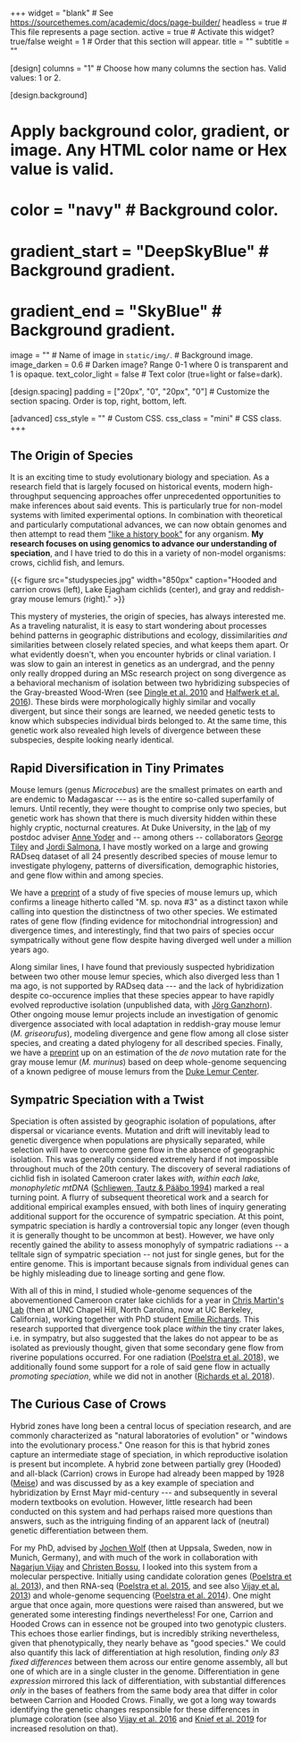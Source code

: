 +++
widget = "blank"  # See https://sourcethemes.com/academic/docs/page-builder/
headless = true  # This file represents a page section.
active = true # Activate this widget? true/false
weight = 1  # Order that this section will appear.
title = ""
subtitle = ""

[design]
  columns = "1" # Choose how many columns the section has. Valid values: 1 or 2.

[design.background]
  # Apply background color, gradient, or image. Any HTML color name or Hex value is valid.
  # color = "navy" # Background color.
  # gradient_start = "DeepSkyBlue" # Background gradient.
  # gradient_end = "SkyBlue" # Background gradient.
  image = ""  # Name of image in `static/img/`. # Background image.
  image_darken = 0.6  # Darken image? Range 0-1 where 0 is transparent and 1 is opaque.
  text_color_light = false # Text color (true=light or false=dark).

[design.spacing]
  padding = ["20px", "0", "20px", "0"] # Customize the section spacing. Order is top, right, bottom, left.

[advanced]
 css_style = "" # Custom CSS. 
 css_class = "mini" # CSS class.
+++

## The Origin of Species 
It is an exciting time to study evolutionary biology and speciation. As a research field that is largely focused on historical events, modern high-throughput sequencing approaches offer unprecedented opportunities to make inferences about said events. This is particularly true for non-model systems with limited experimental options. In combination with theoretical and particularly computational advances, we can now obtain genomes and then attempt to read them ["like a history book"](https://science.sciencemag.org/content/358/6368/1265.2) for any organism. __My research focuses on using genomics to advance our understanding of speciation__, and I have tried to do this in a variety of non-model organisms: crows, cichlid fish, and lemurs.

{{< figure src="studyspecies.jpg" width="850px" caption="Hooded and carrion crows (left), Lake Ejagham cichlids (center), and gray and reddish-gray mouse lemurs (right)." >}}

This mystery of mysteries, the origin of species, has always interested me. As a traveling naturalist, it is easy to start wondering about processes behind patterns in geographic distributions and ecology, dissimilarities _and_ similarities between closely related species, and what keeps them apart. Or what evidently doesn't, when you encounter hybrids or clinal variation. I was slow to gain an interest in genetics as an undergrad, and the penny only really dropped during an MSc research project on song divergence as a behavioral mechanism of isolation between two hybridizing subspecies of the Gray-breasted Wood-Wren (see [Dingle et al. 2010](/publication/dingle-asymmetric-2010/index.html) and [Halfwerk et al. 2016](/publication/halfwerk-sharp-2016/index.html)). These birds were morphologically highly similar and vocally divergent, but since their songs are learned, we needed genetic tests to know which subspecies individual birds belonged to. At the same time, this genetic work also revealed high levels of divergence between these subspecies, despite looking nearly identical.

## Rapid Diversification in Tiny Primates
Mouse lemurs (genus _Microcebus_) are the smallest primates on earth and are endemic to Madagascar --- as is the entire so-called superfamily of lemurs. Until recently, they were thought to comprise only two species, but genetic work has shown that there is much diversity hidden within these highly cryptic, nocturnal creatures. At Duke University, in the [lab](http://yoderlab.org/) of my postdoc adviser [Anne Yoder](https://biology.duke.edu/people/anne-daphne-yoder) and -- among others -- collaborators [George Tiley](http://yoderlab.org/people/current-lab-members/george-tiley/) and [Jordi Salmona](https://scholar.google.com/citations?user=5-mQGREAAAAJ), I have mostly worked on a large and growing RADseq dataset of all 24 presently described species of mouse lemur to investigate phylogeny, patterns of diversification, demographic histories, and gene flow within and among species.

We have a [preprint](/publication/schusler-cryptic-2019/index.html) of a study of five species of mouse lemurs up, which confirms a lineage hitherto called "M. sp. nova #3" as a distinct taxon while calling into question the distinctness of two other species. We estimated rates of gene flow (finding evidence for mitochondrial introgression) and divergence times, and interestingly, find that two pairs of species occur sympatrically without gene flow despite having diverged well under a million years ago.

Along similar lines, I have found that previously suspected hybridization between two other mouse lemur species, which also diverged less than 1 ma ago, is not supported by RADseq data --- and the lack of hybridization despite co-occurence implies that these species appear to have rapidly evolved reproductive isolation (unpublished data, with [Jörg Ganzhorn](https://www.biologie.uni-hamburg.de/en/forschung/oekologie-biologische-ressourcen/tieroeknatsch/mitarbeiter/jganzhorn.html)). Other ongoing mouse lemur projects include an investigation of genomic divergence associated with local adaptation in reddish-gray mouse lemur (_M. griseorufus_), modeling divergence and gene flow among all close sister species, and creating a dated phylogeny for all described species. Finally, we have a [preprint](/publication/campbell-pedigree-based-2019/index.html) up on an estimation of the _de novo_ mutation rate for the gray mouse lemur (_M. murinus_) based on deep whole-genome sequencing of a known pedigree of mouse lemurs from the [Duke Lemur Center](https://lemur.duke.edu/).

## Sympatric Speciation with a Twist
Speciation is often assisted by geographic isolation of populations, after dispersal or vicariance events. Mutation and drift will inevitably lead to genetic divergence when populations are physically separated, while selection will have to overcome gene flow in the absence of geographic isolation. This was generally considered extremely hard if not impossible throughout much of the 20th century. The discovery of several radiations of cichlid fish in isolated Cameroon crater lakes _with, within each lake, monophyletic mtDNA_ ([Schliewen, Tautz & Pääbo 1994](https://www.nature.com/articles/368629a0)) marked a real turning point. A flurry of subsequent theoretical work and a search for additional empirical examples ensued, with both lines of inquiry generating additional support for the occurence of sympatric speciation. At this point, sympatric speciation is hardly a controversial topic any longer (even though it is generally thought to be uncommon at best). However, we have only recently gained the ability to assess monophyly of sympatric radiations -- a telltale sign of sympatric speciation -- not just for single genes, but for the entire genome. This is important because signals from individual genes can be highly misleading due to lineage sorting and gene flow.

With all of this in mind, I studied whole-genome sequences of the abovementioned Cameroon crater lake cichlids for a year in [Chris Martin's Lab](http://ib.berkeley.edu/labs/martin/) (then at UNC Chapel Hill, North Carolina, now at UC Berkeley, California), working together with PhD student [Emilie Richards](https://emiliejrichards.wixsite.com/emiliejrichards). This research supported that divergence took place _within_ the tiny crater lakes, i.e. in sympatry, but also suggested that the lakes do not appear to be as isolated as previously thought, given that some secondary gene flow from riverine populations occurred. For one radiation ([Poelstra et al. 2018](/publication/poelstra-speciation-2018/index.html)), we additionally found some support for a role of said gene flow in actually _promoting speciation_, while we did not in another ([Richards et al. 2018](/publication/richards-dont-2018/index.html)).

## The Curious Case of Crows
Hybrid zones have long been a central locus of speciation research, and are commonly characterized as "natural
laboratories of evolution" or "windows into the evolutionary process." One reason for this is that hybrid zones capture an
intermediate stage of speciation, in which reproductive isolation is present but incomplete. A hybrid zone between partially grey (Hooded) and all-black (Carrion) crows in Europe had already been mapped by 1928 ([Meise](https://scholar.google.com/scholar_lookup?title=Die%20verbreitung%20der%20aaskr%C3%A4he%20%28Formenkreis%20Corvus%20corone%20L%29&journal=J%20F%C3%BCr%20Ornithologie&volume=76&pages=1-206&publication_year=1928&author=Meise%2CW)) and was discussed by as a key example of speciation and hybridization by Ernst Mayr mid-century --- and subsequently in several modern textbooks on evolution. However, little research had been conducted on this system and had perhaps raised more questions than answers, such as the intriguing finding of an apparent lack of (neutral) genetic differentiation between them.

For my PhD, advised by [Jochen Wolf](http://www.evol.bio.lmu.de/people/group_leaders/wolf/index.html) (then at Uppsala, Sweden, now in Munich, Germany), and with much of the work in collaboration with [Nagarjun Vijay](https://bio.iiserb.ac.in/faculty_profile.php?id=MTY=&lname=bmFnYXJqdW4=) and [Christen Bossu](https://www.ioes.ucla.edu/person/christen-bossu/), I looked into this system from a molecular perspective. Initially using candidate coloration genes ([Poelstra et al. 2013](/publication/poelstra-extensive-2013/index.html)), and then RNA-seq ([Poelstra et al. 2015](/publication/poelstra-transcriptomics-2015/index.html), and see also [Vijay et al. 2013](/publication/vijay-challenges-2013/index.html)) and whole-genome sequencing ([Poelstra et al. 2014](/publication/poelstra-genomic-2014/index.html)). One might argue that once again, more questions were raised than answered, but we generated some interesting findings nevertheless! For one, Carrion and Hooded Crows can in essence not be grouped into two genotypic clusters. This echoes those earlier findings, but is incredibly striking nevertheless, given that phenotypically, they nearly behave as "good species." We could also quantify this lack of differentiation at high resolution, finding _only 83 fixed differences_ between them across our entire genome assembly, all but one of which are in a single cluster in the genome. Differentiation in gene _expression_ mirrored this lack of differentiation, with substantial differences _only_ in the bases of feathers from the same body area that differ in color between Carrion and Hooded Crows. Finally, we got a long way towards identifying the genetic changes responsible for these differences in plumage coloration (see also [Vijay et al. 2016](/publication/vijay-evolution-2016/index.html) and [Knief et al. 2019](/publication/knief-epistatic-2019/index.html) for increased resolution on that).
